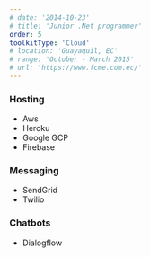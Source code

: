 ```yaml
---
# date: '2014-10-23'
# title: 'Junior .Net programmer'
order: 5
toolkitType: 'Cloud'
# location: 'Guayaquil, EC'
# range: 'October - March 2015'
# url: 'https://www.fcme.com.ec/'
---
```


### Hosting

- Aws
- Heroku
- Google GCP
- Firebase

### Messaging

- SendGrid
- Twilio

### Chatbots

- Dialogflow
